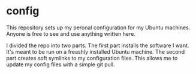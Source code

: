 # config
This repository sets up my peronal configuration for my Ubuntu machines. Anyone is free to see and use anything written here.

I divided the repo into two parts. The first part installs the software I want. It's meant to be run on a freashly installed Ubuntu machine. The second part creates soft symlinks to my configuration files. This allows me to update my config files with a simple git pull.


